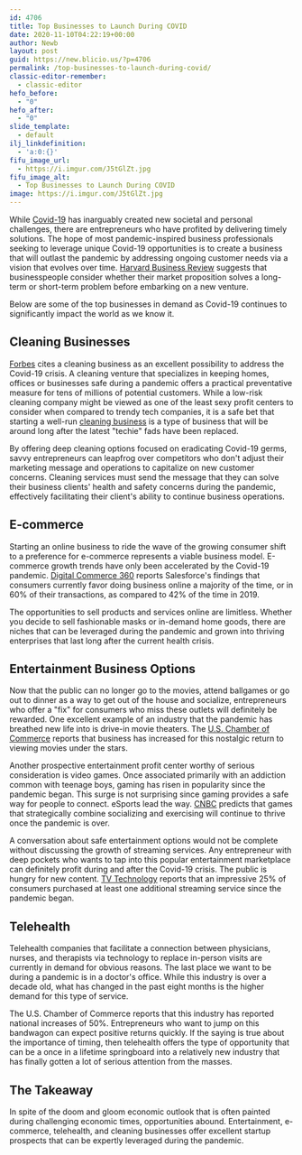 ```yaml
---
id: 4706
title: Top Businesses to Launch During COVID
date: 2020-11-10T04:22:19+00:00
author: Newb
layout: post
guid: https://new.blicio.us/?p=4706
permalink: /top-businesses-to-launch-during-covid/
classic-editor-remember:
  - classic-editor
hefo_before:
  - "0"
hefo_after:
  - "0"
slide_template:
  - default
ilj_linkdefinition:
  - 'a:0:{}'
fifu_image_url:
  - https://i.imgur.com/J5tGlZt.jpg
fifu_image_alt:
  - Top Businesses to Launch During COVID
image: https://i.imgur.com/J5tGlZt.jpg
---
```

While [Covid-19](https://new.blicio.us/low-cost-online-business-ideas-for-the-post-covid-19-world/) has inarguably created new societal and personal challenges, there are entrepreneurs who have profited by delivering timely solutions. The hope of most pandemic-inspired business professionals seeking to leverage unique Covid-19 opportunities is to create a business that will outlast the pandemic by addressing ongoing customer needs via a vision that evolves over time. [Harvard Business Review](https://hbr.org/2020/07/turn-your-covid-19-solution-into-a-viable-business) suggests that businesspeople consider whether their market proposition solves a long-term or short-term problem before embarking on a new venture.

Below are some of the top businesses in demand as Covid-19 continues to significantly impact the world as we know it.

## Cleaning Businesses

[Forbes](https://www.forbes.com/sites/bernhardschroeder/2020/04/09/startup-opportunities-coming-out-of-the-pandemic-some-are-opportunistic-others-will-be-here-for-a-long-time/?sh=737122c59350) cites a cleaning business as an excellent possibility to address the Covid-19 crisis. A cleaning venture that specializes in keeping homes, offices or businesses safe during a pandemic offers a practical preventative measure for tens of millions of potential customers. While a low-risk cleaning company might be viewed as one of the least sexy profit centers to consider when compared to trendy tech companies, it is a safe bet that starting a well-run [cleaning business](https://quickjob.com/how-start-cleaning-business/) is a type of business that will be around long after the latest "techie" fads have been replaced.

By offering deep cleaning options focused on eradicating Covid-19 germs, savvy entrepreneurs can leapfrog over competitors who don't adjust their marketing message and operations to capitalize on new customer concerns. Cleaning services must send the message that they can solve their business clients' health and safety concerns during the pandemic, effectively facilitating their client's ability to continue business operations.

## E-commerce

Starting an online business to ride the wave of the growing consumer shift to a preference for e-commerce represents a viable business model. E-commerce growth trends have only been accelerated by the Covid-19 pandemic. [Digital Commerce 360](https://www.digitalcommerce360.com/article/coronavirus-impact-online-retail/) reports Salesforce's findings that consumers currently favor doing business online a majority of the time, or in 60% of their transactions, as compared to 42% of the time in 2019.

The opportunities to sell products and services online are limitless. Whether you decide to sell fashionable masks or in-demand home goods, there are niches that can be leveraged during the pandemic and grown into thriving enterprises that last long after the current health crisis.

## Entertainment Business Options

Now that the public can no longer go to the movies, attend ballgames or go out to dinner as a way to get out of the house and socialize, entrepreneurs who offer a "fix" for consumers who miss these outlets will definitely be rewarded. One excellent example of an industry that the pandemic has breathed new life into is drive-in movie theaters. The [U.S. Chamber of Commerce](https://www.uschamber.com/co/start/strategy/coronavirus-successful-businesses) reports that business has increased for this nostalgic return to viewing movies under the stars.

Another prospective entertainment profit center worthy of serious consideration is video games. Once associated primarily with an addiction common with teenage boys, gaming has risen in popularity since the pandemic began. This surge is not surprising since gaming provides a safe way for people to connect. eSports lead the way. [CNBC](https://www.cnbc.com/2020/05/12/here-are-the-new-businesses-to-start-during-the-coronavirus-recession.html) predicts that games that strategically combine socializing and exercising will continue to thrive once the pandemic is over.

A conversation about safe entertainment options would not be complete without discussing the growth of streaming services. Any entrepreneur with deep pockets who wants to tap into this popular entertainment marketplace can definitely profit during and after the Covid-19 crisis. The public is hungry for new content. [TV Technology](https://www.tvtechnology.com/news/more-than-25-of-consumers-added-at-least-one-streaming-service-during-pandemic) reports that an impressive 25% of consumers purchased at least one additional streaming service since the pandemic began.

## Telehealth

Telehealth companies that facilitate a connection between physicians, nurses, and therapists via technology to replace in-person visits are currently in demand for obvious reasons. The last place we want to be during a pandemic is in a doctor's office. While this industry is over a decade old, what has changed in the past eight months is the higher demand for this type of service.

The U.S. Chamber of Commerce reports that this industry has reported national increases of 50%. Entrepreneurs who want to jump on this bandwagon can expect positive returns quickly. If the saying is true about the importance of timing, then telehealth offers the type of opportunity that can be a once in a lifetime springboard into a relatively new industry that has finally gotten a lot of serious attention from the masses.

## The Takeaway

In spite of the doom and gloom economic outlook that is often painted during challenging economic times, opportunities abound. Entertainment, e-commerce, telehealth, and cleaning businesses offer excellent startup prospects that can be expertly leveraged during the pandemic.